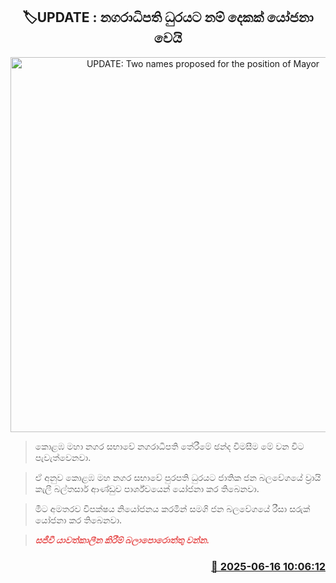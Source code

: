 <p align='center'><b><h2 align='center' title='UPDATE: Two names proposed for the position of Mayor'>🏷UPDATE : නගරාධිපති ධුරයට නම් දෙකක් යෝජනා වෙයි</h2></b></p>
<p align='center'><img src='https://helakuru.sgp1.cdn.digitaloceanspaces.com/esana/images/lib/colombo-municipal-council-archived.jpg' width='600' alt='UPDATE: Two names proposed for the position of Mayor'></p>

> කොළඹ මහා නගර සභාවේ නගරාධිපති තේරීමේ ඡන්ද විමසීම මේ වන විට පැවැත්වෙනවා.

> ඒ අනුව කොළඹ මහ නගර සභාවේ පුරපති ධුරයට ජාතික ජන බලවේගයේ ව්‍රායි කැලී බල්තසාර් ආණ්ඩුව පාර්ශ්වයෙන් යෝජනා කර තිබෙනවා.

> මීට අමතරව විපක්ෂය නියෝජනය කරමින් සමගි ජන බලවේගයේ රීසා සරුක් යෝජනා කර තිබෙනවා.

> <span style='color:#e64d4d'><em><strong>සජීවී යාවත්කාලීන කිරීම් බලාපොරොත්තු වන්න.</strong></em></span>



<h3 align='right'><a href='https://www.helakuru.lk/esana/p/111034/'>📅 2025-06-16 10:06:12</a></h3>
